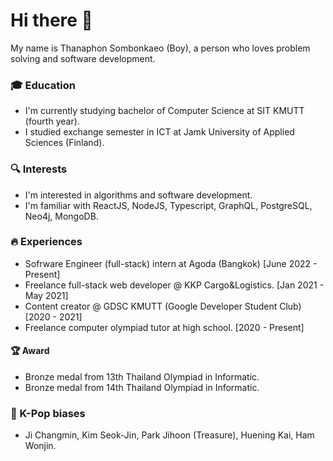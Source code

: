 # Hi there 👋
My name is Thanaphon Sombonkaeo (Boy), a person who loves problem solving and software development.
### 🎓 Education
- I'm currently studying bachelor of Computer Science at SIT KMUTT (fourth year).
- I studied exchange semester in ICT at Jamk University of Applied Sciences (Finland).
### 🔍 Interests
- I'm interested in algorithms and software development.
- I'm familiar with ReactJS, NodeJS, Typescript, GraphQL, PostgreSQL, Neo4j, MongoDB.
### 🔥 Experiences
- Sofrware Engineer (full-stack) intern at Agoda (Bangkok) [June 2022 - Present]
- Freelance full-stack web developer @ KKP Cargo&Logistics. [Jan 2021 - May 2021]
- Content creator @ GDSC KMUTT (Google Developer Student Club) [2020 - 2021]
- Freelance computer olympiad tutor at high school. [2020 - Present]
#### 🏆 Award
- Bronze medal from 13th Thailand Olympiad in Informatic.
- Bronze medal from 14th Thailand Olympiad in Informatic.
### 👑 K-Pop biases
- Ji Changmin, Kim Seok-Jin, Park Jihoon (Treasure), Huening Kai, Ham Wonjin.
